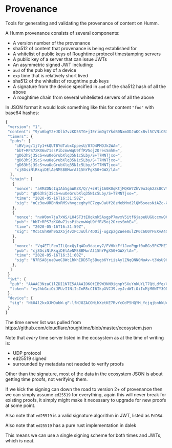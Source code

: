 # Provenance

Tools for generating and validating the provenance of content on Humm.

A Humm provenance consists of several components:

- A version number of the provenance
- sha512 of content that provenance is being established for
- A whitelist of public keys of Roughtime protocol timestamping servers
- A public key of a server that can issue JWTs
- An asymmetric signed JWT including:
 - `aud` of the pub key of a device
 - `exp` time that is relatively short lived
 - sha512 of the whitelist of roughtime pub keys
- A signature from the device specified in `aud` of the sha512 hash of all the above
- A roughtime chain from several whitelisted servers of all the above

In JSON format it would look something like this for content `"foo"` with base64 hashes:

```javascript
{
 "version": "1",
 "content": "9/u6bgY2+JDlb7vzKD5STG+jIErimDgtYkdB0NxmODJuKCxBvl5CVNiCB3LFUYosWowMf37aGVlKfrU5RT4e1w==",
 "timers": {
  "pubs": [
    "iBVjxg/1j7y1+kQUTBYdTabxCppesU/07D4PMDJk2WA=",
    "bbT+RPS7zKX6w71ssPibzmwWqU9ffRV5oj2OresSmhE=",
    "gD63hSj3ScS+wuOeGrubXlq35N1c5Lby/S+T7MNTjxo=",
    "gD63hSj3ScS+wuOeGrubXlq35N1c5Lby/S+T7MNTjxo=",
    "gD63hSj3ScS+wuOeGrubXlq35N1c5Lby/S+T7MNTjxo=",
    "cj8GsiNlRkqiDElAeNMSBBMwrAl15hYPgX50+GWX/lA="
  ],
  "chain": [
   {
    "nonce": "aRMZDNcIqIAb5gaWKZX/Q//+zHtj160K0qKtjMQKW7ZhV9u3q62Zs8CVtXhZ0s9zeOfwQBOr6EbtWE/AE1IroA==",
    "pub": "gD63hSj3ScS+wuOeGrubXlq35N1c5Lby/S+T7MNTjxo=",
    "time": "2020-05-16T16:31:58Z",
    "sig": "nCz3owURBhNxRMSvhvgceghyYE7zgwJaUf28zMebMnd2lQW6soesNiAZc-XuXlopRTdqyXpio-A-n9WBiGvrHw",
   },
   {
    "nonce": "nvW0ov7ja7xWS/LO4ST3tE0qknk5AsgpP7mvxV5itf6japeUUGUccmwOCST0oWDWn9PXQxLvsrbKgj2bS2RjDg==",
    "pub": "bbT+RPS7zKX6w71ssPibzmwWqU9ffRV5oj2OresSmhE=",
    "time": "2020-05-16T16:31:59Z",
    "sig": "Mc5CGhRAh9G2X5j4vzFCJuUlr4DOij-ugZpzgZWee8ulZP0c6U0YFEXvA4SB4cZpJiY59SbGDGs8QICJoD92FQ",
   },
   {
    "nonce": "Vq4ETlFeoIILQoxQyIqADu9daioy7/FVHkkFf1JvoPgpf0uBGs5PX7MZ7qVmSbj+5bWB+MhUd9R6NnrBhGbJ0w==",
    "pub": "cj8GsiNlRkqiDElAeNMSBBMwrAl15hYPgX50+GWX/lA=",
    "time": "2020-05-16T16:31:60Z",
    "sig": "N7RSA8jua0woC8Wc1hkhEDD5Tg5Bugb6YriisAylZNqQNN0NuAv-t3WsU9HOK9PxPaozf1kLCgA57gcuT-uAWg",
   },
  ]
 }
 "jwt": {
  "pub": "AAAAC3NzaC1lZDI1NTE5AAAAIOKOtIB9W3NN9ignpYSXuYnkUYLT7QtLdfq/G0mkHcqx",
  "token": "eyJhbGciOiJFUzI1NiIsInR5cCI6IkpXVCJ9.eyJzdWIiOiIxMjM0NTY3ODkwIiwibmFtZSI6IkpvaG4gRG9lIiwiYWRtaW4iOnRydWUsImlhdCI6MTUxNjIzOTAyMn0.tyh-VfuzIxCyGYDlkBA7DfyjrqmSHu6pQ2hoZuFqUSLPNY2N0mpHb3nk5K17HWP_3cYHBw7AhHale5wky6-sVA",
 },
 "device": {
  "sig": "NkU4l2kxOJMOubW-gF-lfNJ8ZACONihXetKE7RvYcOdP5HQYM_YcjqjbnhkUcikn1Qr3HVXrwFoQ-MsH60S8Gw"
 }
}
```

The time server list was pulled from https://github.com/cloudflare/roughtime/blob/master/ecosystem.json

Note that _every_ time server listed in the ecosystem as at the time of writing is:

- UDP protocol
- ed25519 signed
- surrounded by metadata not needed to verify proofs

Other than the signature, most of the data in the ecosystem JSON is about getting
time proofs, not verifying them.

If we kick the signing can down the road to version 2+ of provenance then we can
simply assume `ed25519` for everything, again this will never break for existing
proofs, it simply might make it necessary to upgrade for new proofs at some point.

Also note that `ed25519` is a valid signature algorithm in JWT, listed as `EdDSA`.

Also note that `ed25519` has a pure rust implementation in dalek

This means we can use a single signing scheme for both times and JWTs, which is
neat.
